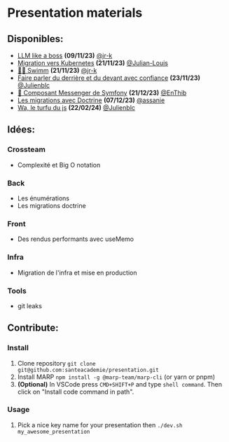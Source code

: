 # Presentation materials

## Disponibles:
- [LLM like a boss](https://tech.santeacademie.com/talks/llm/llm.html) **(09/11/23)** [@jr-k](https://github.com/jr-k)
- [Migration vers Kubernetes](https://tech.santeacademie.com/talks/kubernetes-migration/kubernetes-migration.html) **(21/11/23)** [@Julian-Louis](https://github.com/Julian-Louis)
- [🏊‍♂️ Swimm](https://tech.santeacademie.com/talks/swimm/swimm.html) **(21/11/23)** [@jr-k](https://github.com/jr-k)
- [Faire parler du derrière et du devant avec confiance](https://tech.santeacademie.com/talks/trpc/trpc.html) **(23/11/23)** [@Julienblc](https://github.com/Julienblc)
- [📨 Composant Messenger de Symfony](https://tech.santeacademie.com/talks/symfony_messenger/symfony_messenger.html) **(21/12/23)** [@EnThib](https://github.com/EnThib)
- [Les migrations avec Doctrine](https://tech.santeacademie.com/talks/doctrine-migration/doctrine-migration.html) **(07/12/23)** [@assanie](https://github.com/assanie)
- [Wa, le turfu du js](https://tech.santeacademie.com/talks/webassembly/webassembly.html) **(22/02/24)** [@Julienblc](https://github.com/Julienblc)


## Idées:


### Crossteam
- Complexité et Big O notation

### Back
- Les énumérations
- Les migrations doctrine

### Front
- Des rendus performants avec useMemo

### Infra
- Migration de l'infra et mise en production

### Tools
- git leaks

## Contribute:

### Install
1. Clone repository `git clone git@github.com:santeacademie/presentation.git`
2. Install MARP `npm install -g @marp-team/marp-cli` (or yarn or pnpm)
3. **(Optional)** In VSCode press `CMD+SHIFT+P` and type `shell command`. Then click on "Install code command in path".

### Usage
1. Pick a nice key name for your presentation then `./dev.sh my_awesome_presentation`
